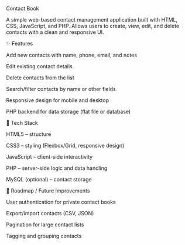 
Contact Book

A simple web-based contact management application built with HTML, CSS, JavaScript, and PHP. Allows users to create, view, edit, and delete contacts with a clean and responsive UI.

✨ Features

Add new contacts with name, phone, email, and notes

Edit existing contact details

Delete contacts from the list

Search/filter contacts by name or other fields

Responsive design for mobile and desktop

PHP backend for data storage (flat file or database)

🧱 Tech Stack

HTML5 – structure

CSS3 – styling (Flexbox/Grid, responsive design)

JavaScript – client-side interactivity

PHP – server-side logic and data handling

MySQL (optional) – contact storage

🧭 Roadmap / Future Improvements

User authentication for private contact books

Export/import contacts (CSV, JSON)

Pagination for large contact lists

Tagging and grouping contacts


